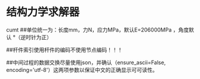 # 结构力学求解器
 cumt
##单位统一为：长度mm，力N，应力MPa，默认E=206000MPa ，角度默认 °（逆时针为正）

##杆件索引使用杆件的编码不使用节点编码！！！

##中间过程的数据交换尽量使用json，并确认（ensure_ascii=False, encoding='utf-8'）这两项参数以保证中文的正确显示可可读性。